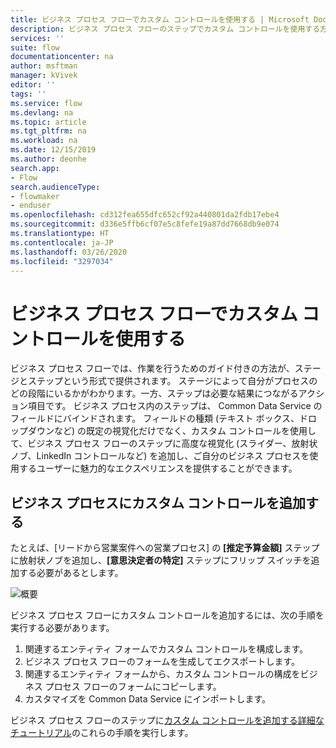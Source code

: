 ```yaml
---
title: ビジネス プロセス フローでカスタム コントロールを使用する | Microsoft Docs
description: ビジネス プロセス フローのステップでカスタム コントロールを使用する方法について説明します。
services: ''
suite: flow
documentationcenter: na
author: msftman
manager: kVivek
editor: ''
tags: ''
ms.service: flow
ms.devlang: na
ms.topic: article
ms.tgt_pltfrm: na
ms.workload: na
ms.date: 12/15/2019
ms.author: deonhe
search.app:
- Flow
search.audienceType:
- flowmaker
- enduser
ms.openlocfilehash: cd312fea655dfc652cf92a440801da2fdb17ebe4
ms.sourcegitcommit: d336e5ffb6cf07e5c8fefe19a87dd7668db9e074
ms.translationtype: HT
ms.contentlocale: ja-JP
ms.lasthandoff: 03/26/2020
ms.locfileid: "3297034"
---
```

# <a name="use-custom-controls-in-business-process-flows"></a>ビジネス プロセス フローでカスタム コントロールを使用する

ビジネス プロセス フローでは、作業を行うためのガイド付きの方法が、ステージとステップという形式で提供されます。 ステージによって自分がプロセスのどの段階にいるかがわかります。一方、ステップは必要な結果につながるアクション項目です。 ビジネス プロセス内のステップは、 Common Data Service のフィールドにバインドされます。 フィールドの種類 (テキスト ボックス、ドロップダウンなど) の既定の視覚化だけでなく、カスタム コントロールを使用して、ビジネス プロセス フローのステップに高度な視覚化 (スライダー、放射状ノブ、LinkedIn コントロールなど) を追加し、ご自分のビジネス プロセスを使用するユーザーに魅力的なエクスペリエンスを提供することができます。

## <a name="adding-custom-controls-to-a-business-process"></a>ビジネス プロセスにカスタム コントロールを追加する

たとえば、[リードから営業案件への営業プロセス] の **[推定予算金額]** ステップに放射状ノブを追加し、**[意思決定者の特定]** ステップにフリップ スイッチを追加する必要があるとします。 

![概要](./media/custom-controls/overview.png)

ビジネス プロセス フローにカスタム コントロールを追加するには、次の手順を実行する必要があります。

1. 関連するエンティティ フォームでカスタム コントロールを構成します。
1. ビジネス プロセス フローのフォームを生成してエクスポートします。
1. 関連するエンティティ フォームから、カスタム コントロールの構成をビジネス プロセス フローのフォームにコピーします。
1. カスタマイズを Common Data Service にインポートします。

ビジネス プロセス フローのステップに[カスタム コントロールを追加する詳細なチュートリアル](https://powerusers.microsoft.com/t5/Power-Automate-Community-Blog/Preview-Custom-Controls-in-Business-Process-Flows/ba-p/263237)のこれらの手順を実行します。






